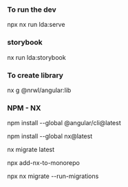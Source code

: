 ### To run the dev
npx nx run lda:serve

### storybook
nx run lda:storybook

### To create library
nx g @nrwl/angular:lib <lib-name>


### NPM - NX
npm install --global @angular/cli@latest

npm install --global nx@latest

nx migrate latest

npx add-nx-to-monorepo

npx nx migrate --run-migrations
